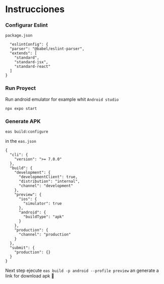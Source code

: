 # Instrucciones

### Configurar Eslint
`package.json`
```
  "eslintConfig": {
  "parser": "@babel/eslint-parser",
  "extends": [
    "standard",
    "standard-jsx",
    "standard-react"
  ]
}
```

### Run Proyect
Run android emulator for example whit `Android studio`
```
npx expo start
```

### Generate APK
`eas build:configure`

in the `eas.json`

```
{
  "cli": {
    "version": ">= 7.0.0"
  },
  "build": {
    "development": {
      "developmentClient": true,
      "distribution": "internal",
      "channel": "development"
    },
    "preview": {
      "ios": {
        "simulator": true
      },
      "android": {
        "buildType": "apk"
      }
    },
    "production": {
      "channel": "production"
    }
  },
  "submit": {
    "production": {}
  }
}

```

Next step ejecute `eas build -p android --profile preview` an generate a link for download apk 🎉